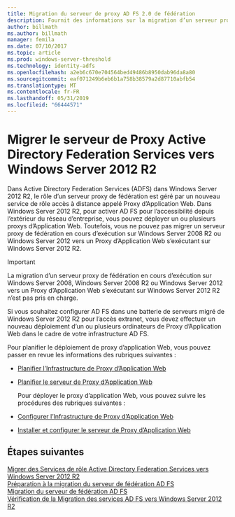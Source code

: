 ```yaml
---
title: Migration du serveur de proxy AD FS 2.0 de fédération
description: Fournit des informations sur la migration d’un serveur proxy AD FS vers Windows Server 2012 R2.
author: billmath
ms.author: billmath
manager: femila
ms.date: 07/10/2017
ms.topic: article
ms.prod: windows-server-threshold
ms.technology: identity-adfs
ms.openlocfilehash: a2eb6c670e704564bed49486b8950dab96da8a80
ms.sourcegitcommit: eaf071249b6eb6b1a758b38579a2d87710abfb54
ms.translationtype: MT
ms.contentlocale: fr-FR
ms.lasthandoff: 05/31/2019
ms.locfileid: "66444571"
---
```

# <a name="migrate-the-active-directory-federation-services-proxy-server-to-windows-server-2012-r2"></a>Migrer le serveur de Proxy Active Directory Federation Services vers Windows Server 2012 R2

Dans Active Directory Federation Services (ADFS) dans Windows Server 2012 R2, le rôle d’un serveur proxy de fédération est géré par un nouveau service de rôle accès à distance appelé Proxy d’Application Web. Dans Windows Server 2012 R2, pour activer AD FS pour l’accessibilité depuis l’extérieur du réseau d’entreprise, vous pouvez déployer un ou plusieurs proxys d’Application Web. Toutefois, vous ne pouvez pas migrer un serveur proxy de fédération en cours d’exécution sur Windows Server 2008 R2 ou Windows Server 2012 vers un Proxy d’Application Web s’exécutant sur Windows Server 2012 R2.  
  
> [!IMPORTANT]
>  La migration d’un serveur proxy de fédération en cours d’exécution sur Windows Server 2008, Windows Server 2008 R2 ou Windows Server 2012 vers un Proxy d’Application Web s’exécutant sur Windows Server 2012 R2 n’est pas pris en charge.  
  
Si vous souhaitez configurer AD FS dans une batterie de serveurs migré de Windows Server 2012 R2 pour l’accès extranet, vous devez effectuer un nouveau déploiement d’un ou plusieurs ordinateurs de Proxy d’Application Web dans le cadre de votre infrastructure AD FS.  
  
Pour planifier le déploiement de proxy d’application Web, vous pouvez passer en revue les informations des rubriques suivantes :  
  
- [Planifier l’Infrastructure de Proxy d’Application Web](https://technet.microsoft.com/library/dn383648.aspx)  
  
- [Planifier le serveur de Proxy d’Application Web](https://technet.microsoft.com/library/dn383647.aspx)  
  
  Pour déployer le proxy d’application Web, vous pouvez suivre les procédures des rubriques suivantes :  
  
- [Configurer l’Infrastructure de Proxy d’Application Web](https://technet.microsoft.com/library/dn383644.aspx)  
  
- [Installer et configurer le serveur de Proxy d’Application Web](https://technet.microsoft.com/library/dn383662.aspx)  
  
## <a name="next-steps"></a>Étapes suivantes
 [Migrer des Services de rôle Active Directory Federation Services vers Windows Server 2012 R2](migrate-ad-fs-service-role-to-windows-server-r2.md)   
 [Préparation à la migration du serveur de fédération AD FS](prepare-migrate-ad-fs-server-r2.md)   
 [Migration du serveur de fédération AD FS](migrate-ad-fs-fed-server-r2.md)    
 [Vérification de la Migration des services AD FS vers Windows Server 2012 R2](verify-ad-fs-migration.md)

